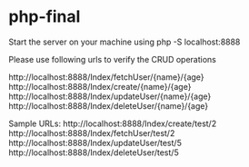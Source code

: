 # php-final

Start the server on your machine using
php -S localhost:8888

Please use following urls to verify the CRUD operations 

http://localhost:8888/Index/fetchUser/{name}/{age}
http://localhost:8888/Index/create/{name}/{age}
http://localhost:8888/Index/updateUser/{name}/{age}
http://localhost:8888/Index/deleteUser/{name}/{age}

Sample URLs:
http://localhost:8888/Index/create/test/2
http://localhost:8888/Index/fetchUser/test/2
http://localhost:8888/Index/updateUser/test/5
http://localhost:8888/Index/deleteUser/test/5
